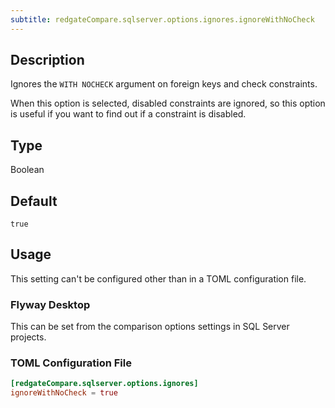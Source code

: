 ```yaml
---
subtitle: redgateCompare.sqlserver.options.ignores.ignoreWithNoCheck
---
```


## Description

Ignores the `WITH NOCHECK` argument on foreign keys and check constraints.

When this option is selected, disabled constraints are ignored, so this option is useful if you want to find out if a constraint is disabled.

## Type

Boolean

## Default

`true`

## Usage

This setting can't be configured other than in a TOML configuration file.

### Flyway Desktop

This can be set from the comparison options settings in SQL Server projects.

### TOML Configuration File

```toml
[redgateCompare.sqlserver.options.ignores]
ignoreWithNoCheck = true
```
